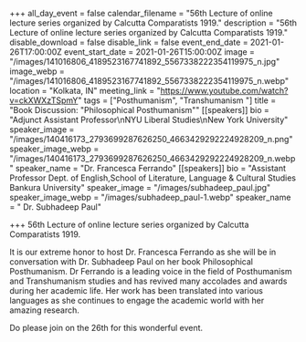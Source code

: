 +++
all_day_event = false
calendar_filename = "56th Lecture of online lecture series organized by Calcutta Comparatists 1919."
description = "56th Lecture of online lecture series organized by Calcutta Comparatists 1919."
disable_download = false
disable_link = false
event_end_date = 2021-01-26T17:00:00Z
event_start_date = 2021-01-26T15:00:00Z
image = "/images/141016806_4189523167741892_5567338222354119975_n.jpg"
image_webp = "/images/141016806_4189523167741892_5567338222354119975_n.webp"
location = "Kolkata, IN"
meeting_link = "https://www.youtube.com/watch?v=ckXWXzTSpmY"
tags = ["Posthumanism", "Transhumanism "]
title = "Book Discussion: \"Philosophical Posthumanism\""
[[speakers]]
bio = "Adjunct Assistant Professor\nNYU Liberal Studies\nNew York University"
speaker_image = "/images/140416173_2793699287626250_4663429292224928209_n.png"
speaker_image_webp = "/images/140416173_2793699287626250_4663429292224928209_n.webp"
speaker_name = "Dr. Francesca Ferrando"
[[speakers]]
bio = "Assistant Professor Dept. of English,School of Literature, Language & Cultural Studies Bankura University"
speaker_image = "/images/subhadeep_paul.jpg"
speaker_image_webp = "/images/subhadeep_paul-1.webp"
speaker_name = " Dr. Subhadeep Paul"

+++
56th Lecture of online lecture series organized by Calcutta Comparatists 1919.

It is our extreme honor to host Dr. Francesca Ferrando as she will be in conversation with Dr. Subhadeep Paul on her book Philosophical Posthumanism. Dr Ferrando is a leading voice in the field of Posthumanism and Transhumanism studies and has revived many accolades and awards during her academic life. Her work has been translated into various languages as she continues to engage the academic world with her amazing research. 

Do please join on the 26th for this wonderful event.
